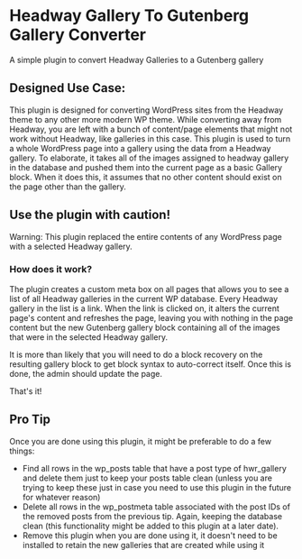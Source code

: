 Headway Gallery To Gutenberg Gallery Converter
=========================

A simple plugin to convert Headway Galleries to a Gutenberg gallery


## Designed Use Case:

This plugin is designed for converting WordPress sites from the Headway theme to any other more modern WP theme. While converting away from Headway, you are left with a bunch of content/page elements that might not work without Headway, like galleries in this case. This plugin is used to turn a whole WordPress page into a gallery using the data from a Headway gallery. To elaborate, it takes all of the images assigned to headway gallery in the database and pushed them into the current page as a basic Gallery block. 
When it does this, it assumes that no other content should exist on the page other than the gallery. 

## Use the plugin with caution!

Warning: This plugin replaced the entire contents of any WordPress page with a selected Headway gallery. 

### How does it work?

The plugin creates a custom meta box on all pages that allows you to see a list of all Headway galleries in the current WP database.
Every Headway gallery in the list is a link. When the link is clicked on, it alters the current page's content and refreshes the page, leaving you with nothing in the page content but the new Gutenberg gallery block containing all of the images that were in the selected Headway gallery.

It is more than likely that you will need to do a block recovery on the resulting gallery block to get block syntax to auto-correct itself. Once this is done, the admin should update the page. 

That's it!

## Pro Tip
Once you are done using this plugin, it might be preferable to do a few things:
+ Find all rows in the wp_posts table that have a post type of hwr_gallery and delete them just to keep your posts table clean (unless you are trying to keep these just in case you need to use this plugin in the future for whatever reason)
+ Delete all rows in the wp_postmeta table associated with the post IDs of the removed posts from the previous tip. Again, keeping the database clean (this functionality might be added to this plugin at a later date).
+ Remove this plugin when you are done using it, it doesn't need to be installed to retain the new galleries that are created while using it